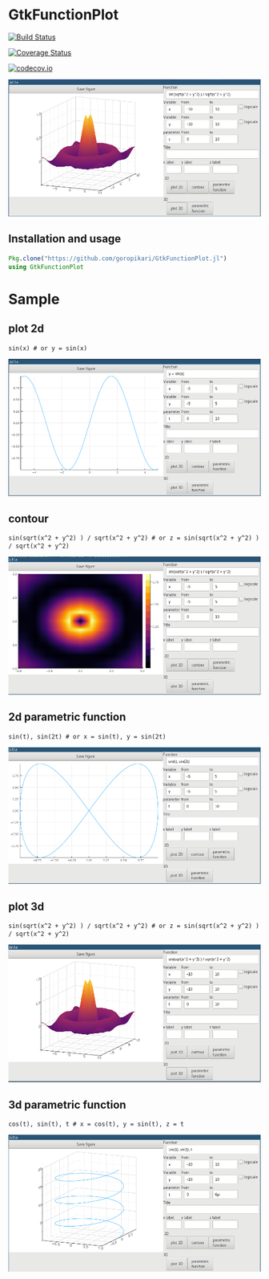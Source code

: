 # GtkFunctionPlot

[![Build Status](https://travis-ci.org/goropikari/GtkFunctionPlot.jl.svg?branch=master)](https://travis-ci.org/goropikari/GtkFunctionPlot.jl)

[![Coverage Status](https://coveralls.io/repos/goropikari/GtkFunctionPlot.jl/badge.svg?branch=master&service=github)](https://coveralls.io/github/goropikari/GtkFunctionPlot.jl?branch=master)

[![codecov.io](http://codecov.io/github/goropikari/GtkFunctionPlot.jl/coverage.svg?branch=master)](http://codecov.io/github/goropikari/GtkFunctionPlot.jl?branch=master)


![screenshot](screenshot/screenshot.png "Gtk function plot")


## Installation and usage
```julia
Pkg.clone("https://github.com/goropikari/GtkFunctionPlot.jl")
using GtkFunctionPlot
```

# Sample
## plot 2d
```
sin(x) # or y = sin(x)
```
![plot2d](screenshot/plot2d.png "2d plot")

## contour
``` 
sin(sqrt(x^2 + y^2) ) / sqrt(x^2 + y^2) # or z = sin(sqrt(x^2 + y^2) ) / sqrt(x^2 + y^2)
```
![contour](screenshot/contour.png "contour")

## 2d parametric function
```
sin(t), sin(2t) # or x = sin(t), y = sin(2t)
```
![2d para](screenshot/2dpara.png "2d parametric")

## plot 3d
```
sin(sqrt(x^2 + y^2) ) / sqrt(x^2 + y^2) # or z = sin(sqrt(x^2 + y^2) ) / sqrt(x^2 + y^2)
```
![plot3d](screenshot/plot3d.png "3d plot")

## 3d parametric function
```
cos(t), sin(t), t # x = cos(t), y = sin(t), z = t
```
![3d para](screenshot/3dpara.png "3d parametric")
